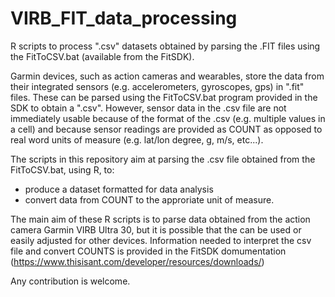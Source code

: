 # VIRB_FIT_data_processing
R scripts to process ".csv" datasets obtained by parsing the .FIT files using the FitToCSV.bat (available from the FitSDK).

Garmin devices, such as action cameras and wearables, store the data from their integrated sensors (e.g. accelerometers, gyroscopes, gps) in ".fit" files. 
These can be parsed using the FitToCSV.bat program provided in the SDK to obtain a ".csv". 
However, sensor data in the .csv file are not immediately usable because of the format of the .csv (e.g. multiple values in a cell) and because sensor readings are provided as COUNT as opposed to real word units of measure (e.g. lat/lon degree, g, m/s, etc...).


The scripts in this repository aim at parsing the .csv file obtained from the FitToCSV.bat, using R, to:
- produce a dataset formatted for data analysis
- convert data from COUNT to the approriate unit of measure.

The main aim of these R scripts is to parse data obtained from the action camera Garmin VIRB Ultra 30, but it is possible that the can be used or easily adjusted for other devices.
Information needed to interpret the csv file and convert COUNTS is provided in the FitSDK domumentation (https://www.thisisant.com/developer/resources/downloads/)

Any contribution is welcome.
